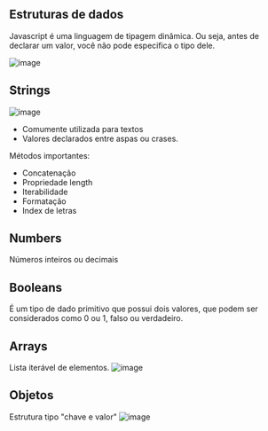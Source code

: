 ## Estruturas de dados
   Javascript é uma linguagem de tipagem dinâmica.
   Ou seja, antes de declarar um valor, você não pode especifica o tipo dele.

![image](https://user-images.githubusercontent.com/55243757/150808019-bef98640-bc15-4eba-80fe-6ff0751cbfc6.png)

## Strings

![image](https://user-images.githubusercontent.com/55243757/150809177-d41e8cbc-296f-48c8-9e92-35435518c933.png)

   * Comumente utilizada para textos
   * Valores declarados entre aspas ou crases.

Métodos importantes:
   * Concatenação
   * Propriedade length
   * Iterabilidade
   * Formatação
   * Index de letras

## Numbers
   Números inteiros ou decimais

## Booleans
   É um tipo de dado primitivo que possui dois valores, que podem ser considerados como 0 ou 1, falso ou verdadeiro.

## Arrays
   Lista iterável de elementos.
![image](https://user-images.githubusercontent.com/55243757/150878071-da61566c-72c4-4fe0-b37f-9ae8b9334c84.png)

## Objetos
   Estrutura tipo "chave e valor"
![image](https://user-images.githubusercontent.com/55243757/150880543-ae96ff4e-5bd3-4ae3-9ab1-9d06c3ba0372.png)